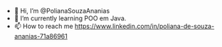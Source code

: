 - 👋 Hi, I’m @PolianaSouzaAnanias
- 🌱 I’m currently learning POO em Java.
- 📫 How to reach me 
https://www.linkedin.com/in/poliana-de-souza-ananias-71a86961
<!---
PolianaSouzaAnanias/PolianaSouzaAnanias is a ✨ special ✨ repository because its `README.md` (this file) appears on your GitHub profile.
You can click the Preview link to take a look at your changes.
--->

